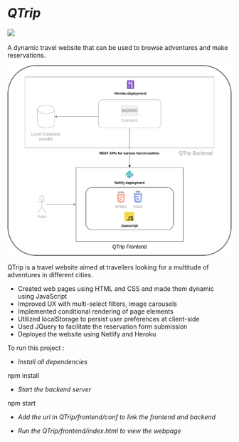 #
# *QTrip*

![](RackMultipart20210525-4-rk80x5_html_237499165a11f2b9.gif)

A dynamic travel website that can be used to browse adventures and make reservations.


![Qtrip Architecture diagram](https://github.com/sudha123kumari/QTrip/blob/main/Qtrip%20architecture.png)


QTrip is a travel website aimed at travellers looking for a multitude of adventures in different cities.

- Created web pages using HTML and CSS and made them dynamic using JavaScript
- Improved UX with multi-select filters, image carousels
- Implemented conditional rendering of page elements
- Utilized localStorage to persist user preferences at client-side
- Used JQuery to facilitate the reservation form submission
- Deployed the website using Netlify and Heroku

To run this project :

- *Install all dependencies*

npm install

- *Start the backend server*

npm start
- *Add the url in QTrip/frontend/conf to link the frontend and backend*

- *Run the QTrip/frontend/index.html to view the webpage*

